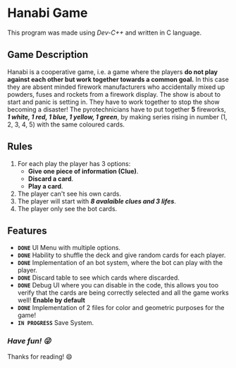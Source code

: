 # Hanabi Game

This program was made using *Dev-C++* and written in C language.

## Game Description
 
Hanabi is a cooperative game, i.e. a game where the players **do not play against each other but
work together towards a common goal.** In this case they are absent minded firework
manufacturers who accidentally mixed up powders, fuses and rockets from a firework display.
The show is about to start and panic is setting in. They have to work together to stop the
show becoming a disaster! The pyrotechnicians have to put together **5** fireworks, ***1 white, 1
red, 1 blue, 1 yellow, 1 green***, by making series rising in number (1, 2, 3, 4, 5) with the same
coloured cards.

## Rules

1. For each play the player has 3 options:
   - **Give one piece of information (Clue)**.
   - **Discard a card**.
   - **Play a card**.
2. The player can't see his own cards.
3. The player will start with ***8 avalaible clues and 3 lifes***.
4. The player only see the bot cards.

## Features

- **`DONE`** UI Menu with multiple options.
- **`DONE`** Hability to shuffle the deck and give random cards for each player.
- **`DONE`** Implementation of an bot system, where the bot can play with the player.
- **`DONE`** Discard table to see which cards where discarded.
- **`DONE`** Debug UI where you can disable in the code, this allows you too verify that the cards are being correctly selected and all the game works well! **Enable by default**
- **`DONE`** Implementation of 2 files for color and geometric purposes for the game!
- **`IN PROGRESS`** Save System.


### ***Have fun! :stuck_out_tongue_winking_eye:*** 

Thanks for reading! :smile:
